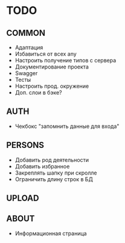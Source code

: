 # TODO

## COMMON
- Адаптация
- Избавиться от всех any
- Настроить получение типов с сервера
- Документирование проекта
- Swagger
- Тесты
- Настроить прод. окружение
- Доп. слои в бэке?

## AUTH
<!-- - Продумать систему шифрования паролей -->
- Чекбокс "запомнить данные для входа"

## PERSONS
<!-- - Ограничить размер загружаемого файла основного изображения -->
<!-- - Добавить слайдер -->
- Добавить род деятельности
- Добавить избранное
- Закреплять шапку при скролле
- Ограничить длину строк в БД

## UPLOAD
<!-- - Создать в БД таблицу files -->

## ABOUT
- Информационная страница